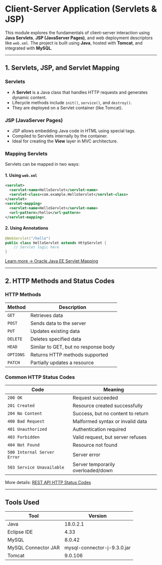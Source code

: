 # Client-Server Application (Servlets & JSP)

This module explores the fundamentals of client-server interaction using **Java Servlets**, **JSP (JavaServer Pages)**, and web deployment descriptors like `web.xml`. The project is built using **Java**, hosted with **Tomcat**, and integrated with **MySQL**.

---

## 1. Servlets, JSP, and Servlet Mapping

### Servlets
- A **Servlet** is a Java class that handles HTTP requests and generates dynamic content.
- Lifecycle methods include `init()`, `service()`, and `destroy()`.
- They are deployed on a Servlet container (like Tomcat).

### JSP (JavaServer Pages)
- JSP allows embedding Java code in HTML using special tags.
- Compiled to Servlets internally by the container.
- Ideal for creating the **View** layer in MVC architecture.

### Mapping Servlets
Servlets can be mapped in two ways:

#### 1. Using `web.xml`
```xml
<servlet>
  <servlet-name>HelloServlet</servlet-name>
  <servlet-class>com.example.HelloServlet</servlet-class>
</servlet>
<servlet-mapping>
  <servlet-name>HelloServlet</servlet-name>
  <url-pattern>/hello</url-pattern>
</servlet-mapping>
```

#### 2. Using Annotations
```java
@WebServlet("/hello")
public class HelloServlet extends HttpServlet {
    // Servlet logic here
}
```
[Learn more → Oracle Java EE Servlet Mapping](https://docs.oracle.com/javaee/6/tutorial/doc/gilik.html)

---

## 2. HTTP Methods and Status Codes

### HTTP Methods
| Method   | Description |
|----------|-------------|
| `GET`    | Retrieves data |
| `POST`   | Sends data to the server |
| `PUT`    | Updates existing data |
| `DELETE` | Deletes specified data |
| `HEAD`   | Similar to GET, but no response body |
| `OPTIONS`| Returns HTTP methods supported |
| `PATCH`  | Partially updates a resource |

### Common HTTP Status Codes
| Code | Meaning |
|------|---------|
| `200 OK` | Request succeeded |
| `201 Created` | Resource created successfully |
| `204 No Content` | Success, but no content to return |
| `400 Bad Request` | Malformed syntax or invalid data |
| `401 Unauthorized` | Authentication required |
| `403 Forbidden` | Valid request, but server refuses |
| `404 Not Found` | Resource not found |
| `500 Internal Server Error` | Server error |
| `503 Service Unavailable` | Server temporarily overloaded/down |

More details: [REST API HTTP Status Codes](http://www.restapitutorial.com/httpstatuscodes.html)

---

## Tools Used

| Tool                     | Version         |
|--------------------------|------------------|
| Java                     | 18.0.2.1         |
| Eclipse IDE              | 4.33             |
| MySQL                    | 8.0.42           |
| MySQL Connector JAR      | mysql-connector-j-9.3.0.jar |
| Tomcat                   | 9.0.106          |
